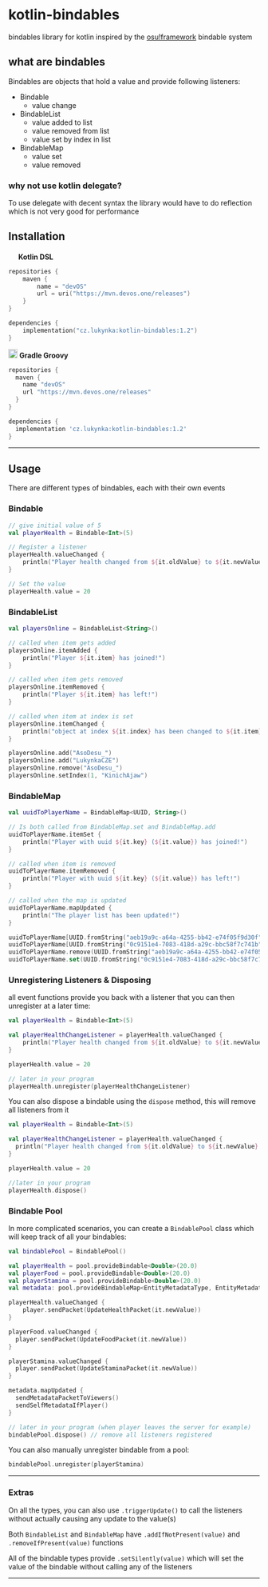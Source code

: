 # kotlin-bindables
bindables library for kotlin inspired by the [osu!framework](https://github.com/ppy/osu-framework/) bindable system

## what are bindables

Bindables are objects that hold a value and provide following listeners:
- Bindable
  - value change
- BindableList
  - value added to list
  - value removed from list
  - value set by index in list
- BindableMap
  - value set
  - value removed

### why not use kotlin delegate?

To use delegate with decent syntax the library would have to do reflection which is not very good for performance

## Installation

<img src="https://cdn.worldvectorlogo.com/logos/kotlin-2.svg" width="16px"></img>
**Kotlin DSL**
```kotlin
repositories {
    maven {
        name = "devOS"
        url = uri("https://mvn.devos.one/releases")
    }
}

dependencies {
    implementation("cz.lukynka:kotlin-bindables:1.2")
}
```
<img src="https://github.com/LukynkaCZE/PrettyLog/assets/48604271/3293feca-7395-4100-8b61-257ba40dbe3c" width="18px"></img>
**Gradle Groovy**
```groovy
repositories {
  maven {
    name "devOS"
    url "https://mvn.devos.one/releases"
  }
}

dependencies {
  implementation 'cz.lukynka:kotlin-bindables:1.2'
}
```
---

## Usage
There are different types of bindables, each with their own events

### Bindable
```kotlin
// give initial value of 5
val playerHealth = Bindable<Int>(5)

// Register a listener
playerHealth.valueChanged {
    println("Player health changed from ${it.oldValue} to ${it.newValue}!")
}

// Set the value
playerHealth.value = 20
```

### BindableList
```kotlin
val playersOnline = BindableList<String>()

// called when item gets added
playersOnline.itemAdded {
    println("Player ${it.item} has joined!")
}

// called when item gets removed
playersOnline.itemRemoved {
    println("Player ${it.item} has left!")
}

// called when item at index is set
playersOnline.itemChanged {
    println("object at index ${it.index} has been changed to ${it.item}!")
}

playersOnline.add("AsoDesu_")
playersOnline.add("LukynkaCZE")
playersOnline.remove("AsoDesu_")
playersOnline.setIndex(1, "KinichAjaw")
```

### BindableMap
```kotlin
val uuidToPlayerName = BindableMap<UUID, String>()

// Is both called from BindableMap.set and BindableMap.add
uuidToPlayerName.itemSet {
    println("Player with uuid ${it.key} (${it.value}) has joined!")
}

// called when item is removed
uuidToPlayerName.itemRemoved {
    println("Player with uuid ${it.key} (${it.value}) has left!")
}

// called when the map is updated 
uuidToPlayerName.mapUpdated {
    println("The player list has been updated!")
}

uuidToPlayerName[UUID.fromString("aeb19a9c-a64a-4255-bb42-e74f05f9d30f")] = "AsoDesu_"
uuidToPlayerName[UUID.fromString("0c9151e4-7083-418d-a29c-bbc58f7c741b")] = "LukynkaCZE"
uuidToPlayerName.remove(UUID.fromString("aeb19a9c-a64a-4255-bb42-e74f05f9d30f"))
uuidToPlayerName.set(UUID.fromString("0c9151e4-7083-418d-a29c-bbc58f7c741b"), "KinichAjaw")
```

### Unregistering Listeners & Disposing

all event functions provide you back with a listener that you can then unregister at a later time:

```kotlin
val playerHealth = Bindable<Int>(5)

val playerHealthChangeListener = playerHealth.valueChanged {
    println("Player health changed from ${it.oldValue} to ${it.newValue}!")
}

playerHealth.value = 20

// later in your program
playerHealth.unregister(playerHealthChangeListener)
```

You can also dispose a bindable using the `dispose` method, this will remove all listeners from it
```kotlin
val playerHealth = Bindable<Int>(5)

val playerHealthChangeListener = playerHealth.valueChanged {
  println("Player health changed from ${it.oldValue} to ${it.newValue}!")
}

playerHealth.value = 20

//later in your program
playerHealth.dispose()
```

### Bindable Pool

In more complicated scenarios, you can create a `BindablePool` class which will keep track of all your bindables:

```kotlin
val bindablePool = BindablePool()

val playerHealth = pool.provideBindable<Double>(20.0)
val playerFood = pool.provideBindable<Double>(20.0)
val playerStamina = pool.provideBindable<Double>(20.0)
val metadata: pool.provideBindableMap<EntityMetadataType, EntityMetadata>()

playerHealth.valueChanged {
    player.sendPacket(UpdateHealthPacket(it.newValue))
}

playerFood.valueChanged {
  player.sendPacket(UpdateFoodPacket(it.newValue))
}

playerStamina.valueChanged {
  player.sendPacket(UpdateStaminaPacket(it.newValue))
}

metadata.mapUpdated {
  sendMetadataPacketToViewers()
  sendSelfMetadataIfPlayer()
}

// later in your program (when player leaves the server for example)
bindablePool.dispose() // remove all listeners registered
```

You can also manually unregister bindable from a pool:
```kotlin
bindablePool.unregister(playerStamina)
```

---

### Extras

On all the types, you can also use `.triggerUpdate()` to call the listeners without actually causing any update to the value(s)

Both `BindableList` and `BindableMap` have `.addIfNotPresent(value)` and `.removeIfPresent(value)` functions

All of the bindable types provide `.setSilently(value)` which will set the value of the bindable without calling any of the listeners

---
